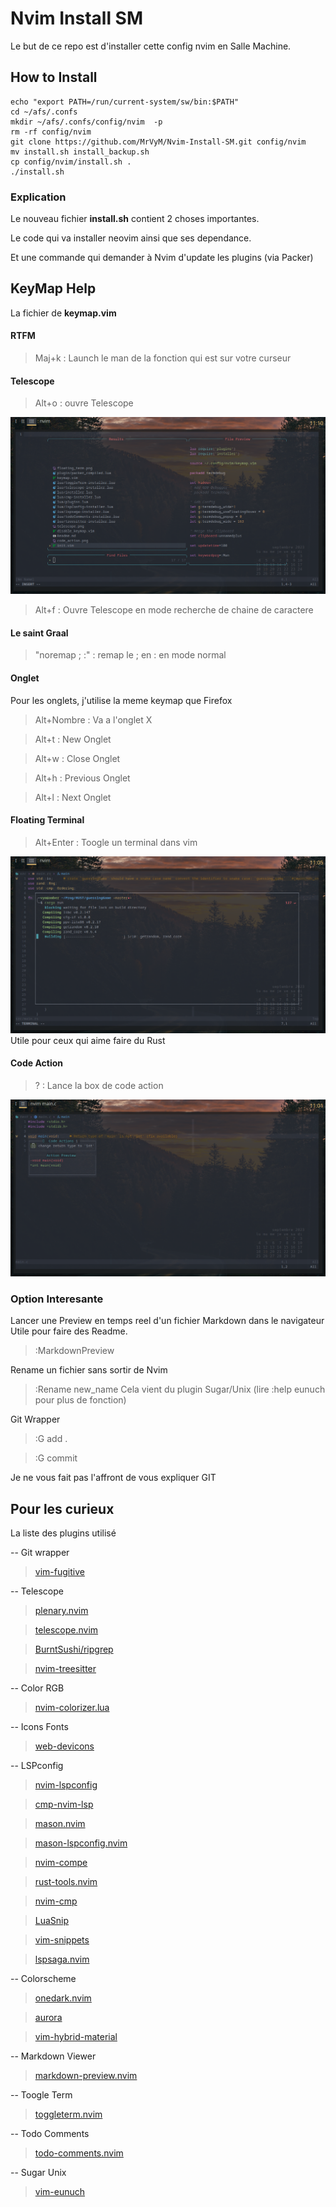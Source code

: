 # Nvim Install SM

Le but de ce repo est d'installer cette config nvim en Salle Machine.

## How to Install

```
echo "export PATH=/run/current-system/sw/bin:$PATH" 
cd ~/afs/.confs
mkdir ~/afs/.confs/config/nvim  -p
rm -rf config/nvim
git clone https://github.com/MrVyM/Nvim-Install-SM.git config/nvim 
mv install.sh install_backup.sh
cp config/nvim/install.sh .
./install.sh
```

### Explication
Le nouveau fichier **install.sh** contient 2 choses importantes.

Le code qui va installer neovim ainsi que ses dependance.

Et une commande qui demander à Nvim d'update les plugins (via Packer)


## KeyMap Help

La fichier de **keymap.vim**

#### RTFM
> Maj+k : Launch le man de la fonction qui est sur votre curseur

#### Telescope
> Alt+o : ouvre Telescope

![Telescope](./telescope.png)

> Alt+f : Ouvre Telescope en mode recherche de chaine de caractere

#### Le saint Graal
> "noremap ; :" : remap le ; en : en mode normal

#### Onglet
Pour les onglets, j'utilise la meme keymap que Firefox
> Alt+Nombre : Va a l'onglet X

> Alt+t : New Onglet

> Alt+w : Close Onglet 

> Alt+h : Previous Onglet

> Alt+l : Next Onglet

#### Floating Terminal
> Alt+Enter : Toogle un terminal dans vim

![FloatingTerm](./floating_term.png)
Utile pour ceux qui aime faire du Rust

#### Code Action
> ? : Lance la box de code action

![CodeAction](./code_action.png)

### Option Interesante
Lancer une Preview en temps reel d'un fichier Markdown dans le navigateur
Utile pour faire des Readme.
> :MarkdownPreview

Rename un fichier sans sortir de Nvim
> :Rename new_name
Cela vient du plugin Sugar/Unix (lire :help eunuch pour plus de fonction) 

Git Wrapper
> :G add .

> :G commit 

Je ne vous fait pas l'affront de vous expliquer GIT

## Pour les curieux
La liste des plugins utilisé

-- Git wrapper

> [vim-fugitive](https://github.com/tpope/vim-fugitive)

-- Telescope

> [plenary.nvim](https://github.com/nvim-lua/plenary.nvim)

> [telescope.nvim](https://github.com/nvim-telescope/telescope.nvim)

> [BurntSushi/ripgrep](https://github.com/BurntSushi/ripgrep)

> [nvim-treesitter](https://github.com/nvim-treesitter/nvim-treesitter)

-- Color RGB

> [nvim-colorizer.lua](https://github.com/norcalli/nvim-colorizer.lua)

-- Icons Fonts

> [web-devicons](https://github.com/kyazdani42/nvim-web-devicons)

-- LSPconfig

> [nvim-lspconfig](https://github.com/neovim/nvim-lspconfig)

> [cmp-nvim-lsp](https://github.com/hrsh7th/cmp-nvim-lsp)

> [mason.nvim](https://github.com/williamboman/mason.nvim)

> [mason-lspconfig.nvim](https://github.com/williamboman/mason-lspconfig.nvim)

> [nvim-compe](https://github.com/hrsh7th/nvim-compe)

> [rust-tools.nvim](https://github.com/simrat39/rust-tools.nvim)

> [nvim-cmp](https://github.com/hrsh7th/nvim-cmp)

> [LuaSnip](https://github.com/L3MON4D3/LuaSnip)

> [vim-snippets](https://github.com/honza/vim-snippets)

> [lspsaga.nvim](https://github.com/nvimdev/lspsaga.nvim)

-- Colorscheme

> [onedark.nvim](https://github.com/navarasu/onedark.nvim)

> [aurora](https://github.com/ray-x/aurora)

> [vim-hybrid-material](https://github.com/kristijanhusak/vim-hybrid-material)

-- Markdown Viewer

> [markdown-preview.nvim](https://github.com/iamcco/markdown-preview.nvim)

-- Toogle Term

> [toggleterm.nvim](https://github.com/akinsho/toggleterm.nvim)

-- Todo Comments

> [todo-comments.nvim](https://github.com/folke/todo-comments.nvim)

-- Sugar Unix

> [vim-eunuch](https://github.com/tpope/vim-eunuch)

